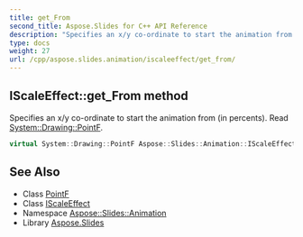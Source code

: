 ```yaml
---
title: get_From
second_title: Aspose.Slides for C++ API Reference
description: "Specifies an x/y co-ordinate to start the animation from (in percents). Read System::Drawing::PointF."
type: docs
weight: 27
url: /cpp/aspose.slides.animation/iscaleeffect/get_from/
---
```

## IScaleEffect::get_From method


Specifies an x/y co-ordinate to start the animation from (in percents). Read [System::Drawing::PointF](../../../system.drawing/pointf/).

```cpp
virtual System::Drawing::PointF Aspose::Slides::Animation::IScaleEffect::get_From()=0
```

## See Also

* Class [PointF](../../../system.drawing/pointf/)
* Class [IScaleEffect](../)
* Namespace [Aspose::Slides::Animation](../../)
* Library [Aspose.Slides](../../../)
